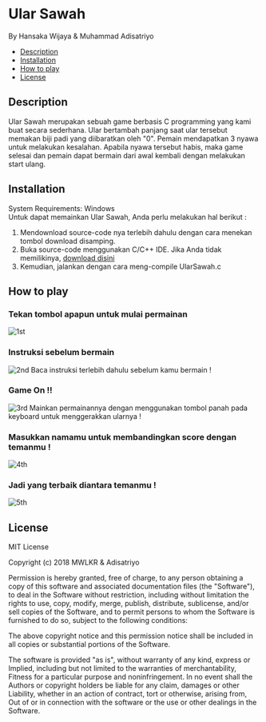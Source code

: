# Ular Sawah
By Hansaka Wijaya & Muhammad Adisatriyo
* [Description](#description)
* [Installation](#installation)
* [How to play](#how-to-play)
* [License](#license)

## Description

Ular Sawah merupakan sebuah game berbasis C programming yang kami buat secara sederhana. Ular bertambah panjang saat ular tersebut memakan biji padi yang diibaratkan oleh "0". Pemain mendapatkan 3 nyawa untuk melakukan kesalahan. Apabila nyawa tersebut habis, maka game selesai dan pemain dapat bermain dari awal kembali dengan melakukan start ulang.

## Installation
System Requirements: Windows
<br>
Untuk dapat memainkan Ular Sawah, Anda perlu melakukan hal berikut :
1. Mendownload source-code nya terlebih dahulu dengan cara menekan tombol download disamping.
2. Buka source-code menggunakan C/C++ IDE. Jika Anda tidak memilikinya, [download disini](https://sourceforge.net/projects/orwelldevcpp/files/latest/download)
3. Kemudian, jalankan dengan cara meng-compile UlarSawah.c


## How to play

### Tekan tombol apapun untuk mulai permainan
![1st](https://user-images.githubusercontent.com/36689886/50505142-9e676000-0aa4-11e9-8ba4-aded6cec012e.png)

### Instruksi sebelum bermain
![2nd](https://user-images.githubusercontent.com/36689886/50504882-2b111e80-0aa3-11e9-94e9-5e84b8f8e4a8.png)
Baca instruksi terlebih dahulu sebelum kamu bermain !

### Game On !!
![3rd](https://user-images.githubusercontent.com/36689886/50505007-c609f880-0aa3-11e9-85a0-478efcb5478e.png)
Mainkan permainannya dengan menggunakan tombol panah pada keyboard untuk menggerakkan ularnya !

### Masukkan namamu untuk membandingkan score dengan temanmu !
![4th](https://user-images.githubusercontent.com/36689886/50505086-3c0e5f80-0aa4-11e9-99ad-63924c80adb5.png)

### Jadi yang terbaik diantara temanmu !
![5th](https://user-images.githubusercontent.com/36689886/50505283-56950880-0aa5-11e9-9b47-17493bff41a3.png)


## License

MIT License

Copyright (c) 2018 MWLKR & Adisatriyo

Permission is hereby granted, free of charge, to any person obtaining a copy
of this software and associated documentation files (the "Software"), to deal
in the Software without restriction, including without limitation the rights
to use, copy, modify, merge, publish, distribute, sublicense, and/or sell
copies of the Software, and to permit persons to whom the Software is
furnished to do so, subject to the following conditions:

The above copyright notice and this permission notice shall be included in all
copies or substantial portions of the Software.

The software is provided "as is", without warranty of any kind, express or
Implied, including but not limited to the warranties of merchantability,
Fitness for a particular purpose and noninfringement. In no event shall the
Authors or copyright holders be liable for any claim, damages or other
Liability, whether in an action of contract, tort or otherwise, arising from,
Out of or in connection with the software or the use or other dealings in the
Software.

